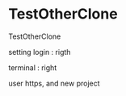 # TestOtherClone
TestOtherClone

setting login : rigth 

terminal : right 

user https, and new project
